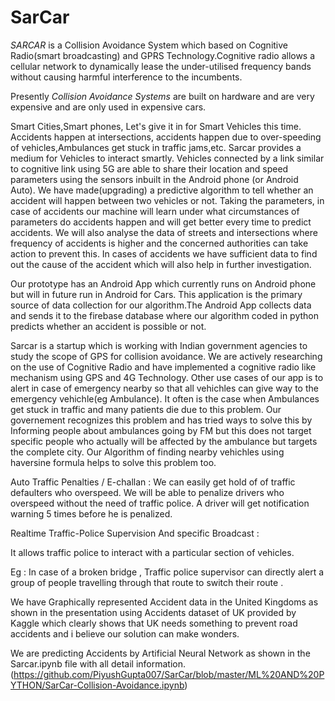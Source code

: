 # SarCar

*SARCAR* is a Collision Avoidance System which based on Cognitive Radio(smart broadcasting) and GPRS Technology.Cognitive radio allows a cellular network to dynamically lease the under-utilised frequency bands without causing harmful interference to the incumbents.

Presently *Collision Avoidance Systems* are built on hardware and are very expensive and are only used in expensive cars.

Smart Cities,Smart phones, Let's give it in for Smart Vehicles this time. Accidents happen at intersections, accidents happen due to over-speeding of vehicles,Ambulances get stuck in traffic jams,etc. Sarcar provides a medium for Vehicles to interact smartly. Vehicles connected by a link similar to cognitive link using 5G are able to share their location and speed parameters using the sensors inbuilt in the Android phone (or Android Auto). We have made(upgrading) a predictive algorithm to tell whether an accident will happen between two vehicles or not. Taking the parameters, in case of accidents our machine will learn under what circumstances of parameters do accidents happen and will get better every time to predict accidents. We will also analyse the data of streets and intersections where frequency of accidents is higher and the concerned authorities can take action to prevent this. In cases of accidents we have sufficient data to find out the cause of the accident which will also help in further investigation.

Our prototype has an Android App which currently runs on Android phone but will in future run in Android for Cars. This application is the primary source of data collection for our algorithm.The Android App collects data and sends it to the firebase database where our algorithm coded in python predicts whether an accident is possible or not.

Sarcar is a startup which is working with Indian government agencies to study the scope of GPS for collision avoidance. We are actively researching on the use of Cognitive Radio and have implemented a cognitive radio like mechanism using GPS and 4G Technology. Other use cases of our app is to alert in case of emergency nearby so that all vehichles can give way to the emergency vehichle(eg Ambulance). It often is the case when Ambulances get stuck in traffic and many patients die due to this problem. Our governement recognizes this problem and has tried ways to solve this by Informing people about ambulances going by FM but this does not target specific people who actually will be affected by the ambulance but targets the complete city. Our Algorithm of finding nearby vehichles using haversine formula helps to solve this problem too.

Auto Traffic Penalties / E-challan : We can easily get hold of of traffic defaulters who overspeed. We will be able to penalize drivers who overspeed without the need of traffic police. A driver will get notification warning 5 times before he is penalized.

Realtime Traffic-Police Supervision And specific Broadcast :

It allows traffic police to interact with a particular section of vehicles.

Eg : In case of a broken bridge , Traffic police supervisor can directly alert a group of people travelling through that route to switch their route .

We have Graphically represented Accident data in the United Kingdoms as shown in the presentation using Accidents dataset of UK provided by Kaggle which clearly shows that UK needs something to prevent road accidents and i believe our solution can make wonders.

We are predicting Accidents by Artificial Neural Network as shown in the Sarcar.ipynb file with all detail information.(https://github.com/PiyushGupta007/SarCar/blob/master/ML%20AND%20PYTHON/SarCar-Collision-Avoidance.ipynb)

